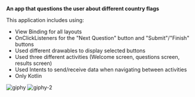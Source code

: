 **An app that questions the user about different country flags**

This application includes using: 
- View Binding for all layouts
- OnClickListeners for the "Next Question" button and "Submit"/"Finish" buttons
- Used different drawables to display selected buttons 
- Used three different activities (Welcome screen, questions screen, results screen) 
- Used Intents to send/receive data when navigating between activities
- Only Kotlin

![giphy](https://github.com/lamalice/country-quiz/assets/8184220/19bb88e3-0e9d-4970-b102-e2df229077ae)
![giphy-2](https://github.com/lamalice/country-quiz/assets/8184220/2f3410f8-7c26-47cc-bcb5-e08fb501f407)
